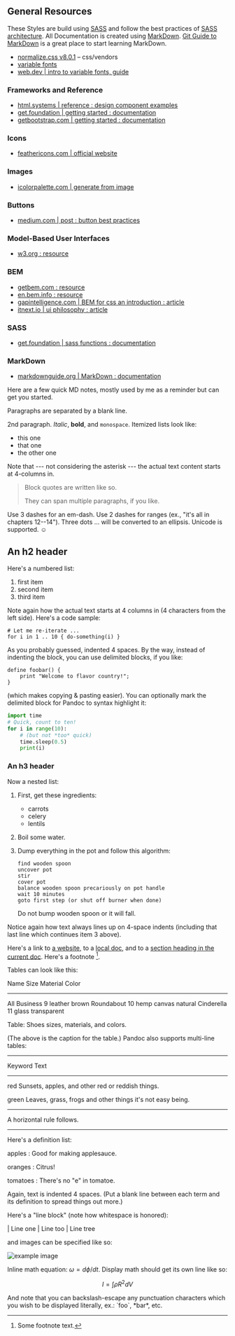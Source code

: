 
## General Resources
These Styles are build using [SASS](https://sass-lang.com/) and follow the best practices of [SASS architecture](https://sass-guidelin.es/#architecture). All Documentation is created using [MarkDown](https://daringfireball.net/projects/markdown/). [Git Guide to MarkDown](https://guides.github.com/features/mastering-markdown/) is a great place to start learning MarkDown.

* [normalize.css v8.0.1](https://github.com/necolas/normalize.css) – css/vendors
* [variable fonts](https://developer.mozilla.org/en-US/docs/Web/CSS/CSS_Fonts/Variable_Fonts_Guide "mozilla documentation")
* [web.dev | intro to variable fonts, guide](https://web.dev/variable-fonts/ "google developers guide")

### Frameworks and Reference
* [html.systems | reference : design component examples](http://html.systems/ "design component examples and code")
* [get.foundation | getting started : documentation](https://get.foundation/sites/docs/index.html)
* [getbootstrap.com | getting started : documentation](https://getbootstrap.com/docs/4.5/getting-started/introduction/)

### Icons
* [feathericons.com | official website](https://feathericons.com/)

### Images
* [icolorpalette.com | generate from image](https://icolorpalette.com/color-palette-from-images)

### Buttons
* [medium.com | post : button best practices](https://medium.com/nextux/design-better-buttons-6b64eb7f13bc)

### Model-Based User Interfaces
* [w3.org : resource ](https://www.w3.org/TR/mbui-intro/)

### BEM
* [getbem.com : resource](http://getbem.com/)
* [en.bem.info : resource](https://en.bem.info/)
* [gapintelligence.com | BEM for css an introduction : article](https://www.gapintelligence.com/blog/bem-for-css-an-introduction/)
* [itnext.io | ui philosophy : article](https://itnext.io/thinking-of-bem-as-a-ui-philosophy-instead-of-a-css-naming-convention-9727e2cf9328)

### SASS
* [get.foundation | sass functions : documentation](https://get.foundation/sites/docs/sass-functions.html)

### MarkDown
* [markdownguide.org | MarkDown : documentation](https://www.markdownguide.org/)

Here are a few quick MD notes, mostly used by me as a reminder but can get you started.

Paragraphs are separated by a blank line.

2nd paragraph. *Italic*, **bold**, and `monospace`. Itemized lists
look like:

  * this one
  * that one
  * the other one

Note that --- not considering the asterisk --- the actual text
content starts at 4-columns in.

> Block quotes are
> written like so.
>
> They can span multiple paragraphs,
> if you like.

Use 3 dashes for an em-dash. Use 2 dashes for ranges (ex., "it's all
in chapters 12--14"). Three dots ... will be converted to an ellipsis.
Unicode is supported. ☺

An h2 header
------------

Here's a numbered list:

 1. first item
 2. second item
 3. third item

Note again how the actual text starts at 4 columns in (4 characters
from the left side). Here's a code sample:

    # Let me re-iterate ...
    for i in 1 .. 10 { do-something(i) }

As you probably guessed, indented 4 spaces. By the way, instead of
indenting the block, you can use delimited blocks, if you like:

~~~
define foobar() {
    print "Welcome to flavor country!";
}
~~~

(which makes copying & pasting easier). You can optionally mark the
delimited block for Pandoc to syntax highlight it:

~~~python
import time
# Quick, count to ten!
for i in range(10):
    # (but not *too* quick)
    time.sleep(0.5)
    print(i)
~~~

### An h3 header ###

Now a nested list:

 1. First, get these ingredients:

      * carrots
      * celery
      * lentils

 2. Boil some water.

 3. Dump everything in the pot and follow
    this algorithm:

        find wooden spoon
        uncover pot
        stir
        cover pot
        balance wooden spoon precariously on pot handle
        wait 10 minutes
        goto first step (or shut off burner when done)

    Do not bump wooden spoon or it will fall.

Notice again how text always lines up on 4-space indents (including
that last line which continues item 3 above).

Here's a link to [a website](http://foo.bar), to a [local
doc](local-doc.html), and to a [section heading in the current
doc](#an-h2-header). Here's a footnote [^1].

[^1]: Some footnote text.

Tables can look like this:

Name           Size  Material      Color
------------- -----  ------------  ------------
All Business      9  leather       brown
Roundabout       10  hemp canvas   natural
Cinderella       11  glass         transparent

Table: Shoes sizes, materials, and colors.

(The above is the caption for the table.) Pandoc also supports
multi-line tables:

--------  -----------------------
Keyword   Text
--------  -----------------------
red       Sunsets, apples, and
          other red or reddish
          things.

green     Leaves, grass, frogs
          and other things it's
          not easy being.
--------  -----------------------

A horizontal rule follows.

***

Here's a definition list:

apples
  : Good for making applesauce.

oranges
  : Citrus!

tomatoes
  : There's no "e" in tomatoe.

Again, text is indented 4 spaces. (Put a blank line between each
term and  its definition to spread things out more.)

Here's a "line block" (note how whitespace is honored):

| Line one
|   Line too
| Line tree

and images can be specified like so:

![example image](example-image.jpg "An exemplary image")

Inline math equation: $\omega = d\phi / dt$. Display
math should get its own line like so:

$$I = \int \rho R^{2} dV$$

And note that you can backslash-escape any punctuation characters
which you wish to be displayed literally, ex.: \`foo\`, \*bar\*, etc.
